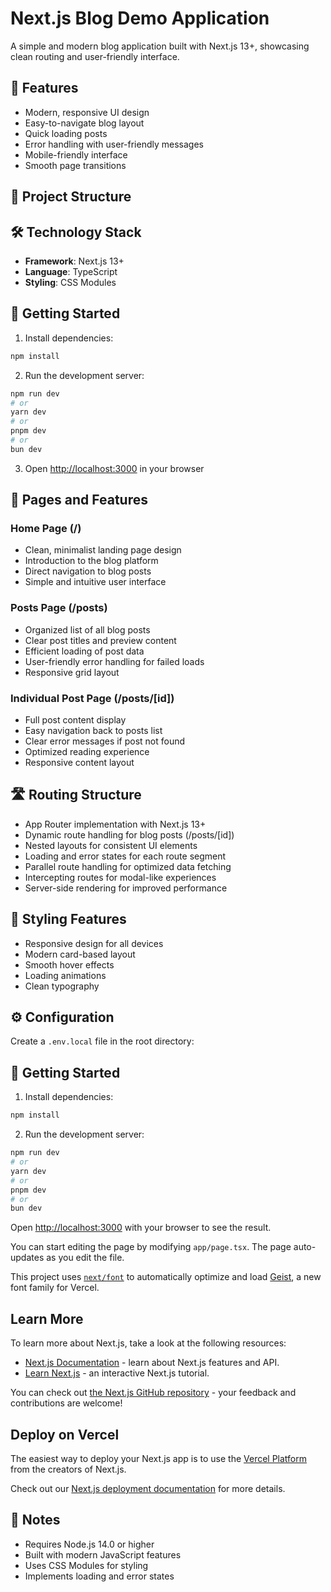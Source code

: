 # Next.js Blog Demo Application

A simple and modern blog application built with Next.js 13+, showcasing clean routing and user-friendly interface.

## 🚀 Features

- Modern, responsive UI design
- Easy-to-navigate blog layout
- Quick loading posts
- Error handling with user-friendly messages
- Mobile-friendly interface
- Smooth page transitions

## 📁 Project Structure

## 🛠️ Technology Stack

- **Framework**: Next.js 13+
- **Language**: TypeScript
- **Styling**: CSS Modules

## 🚦 Getting Started

1. Install dependencies:

```bash
npm install
```

2. Run the development server:

```bash
npm run dev
# or
yarn dev
# or
pnpm dev
# or
bun dev
```

3. Open [http://localhost:3000](http://localhost:3000) in your browser

## 📱 Pages and Features

### Home Page (/)
- Clean, minimalist landing page design
- Introduction to the blog platform
- Direct navigation to blog posts
- Simple and intuitive user interface

### Posts Page (/posts)
- Organized list of all blog posts
- Clear post titles and preview content
- Efficient loading of post data
- User-friendly error handling for failed loads
- Responsive grid layout

### Individual Post Page (/posts/[id])
- Full post content display
- Easy navigation back to posts list
- Clear error messages if post not found
- Optimized reading experience
- Responsive content layout

## 🛣️ Routing Structure
- App Router implementation with Next.js 13+
- Dynamic route handling for blog posts (/posts/[id])
- Nested layouts for consistent UI elements
- Loading and error states for each route segment
- Parallel route handling for optimized data fetching
- Intercepting routes for modal-like experiences
- Server-side rendering for improved performance

## 🎨 Styling Features

- Responsive design for all devices
- Modern card-based layout
- Smooth hover effects
- Loading animations
- Clean typography

## ⚙️ Configuration

Create a `.env.local` file in the root directory:

## 🚦 Getting Started

1. Install dependencies:

```bash
npm install
```

2. Run the development server:

```bash
npm run dev
# or
yarn dev
# or
pnpm dev
# or
bun dev
```

Open [http://localhost:3000](http://localhost:3000) with your browser to see the result.

You can start editing the page by modifying `app/page.tsx`. The page auto-updates as you edit the file.

This project uses [`next/font`](https://nextjs.org/docs/app/building-your-application/optimizing/fonts) to automatically optimize and load [Geist](https://vercel.com/font), a new font family for Vercel.

## Learn More

To learn more about Next.js, take a look at the following resources:

- [Next.js Documentation](https://nextjs.org/docs) - learn about Next.js features and API.
- [Learn Next.js](https://nextjs.org/learn) - an interactive Next.js tutorial.

You can check out [the Next.js GitHub repository](https://github.com/vercel/next.js) - your feedback and contributions are welcome!

## Deploy on Vercel

The easiest way to deploy your Next.js app is to use the [Vercel Platform](https://vercel.com/new?utm_medium=default-template&filter=next.js&utm_source=create-next-app&utm_campaign=create-next-app-readme) from the creators of Next.js.

Check out our [Next.js deployment documentation](https://nextjs.org/docs/app/building-your-application/deploying) for more details.


## 📝 Notes

- Requires Node.js 14.0 or higher
- Built with modern JavaScript features
- Uses CSS Modules for styling
- Implements loading and error states

